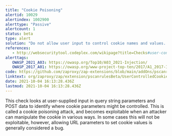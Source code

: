 ```yaml
---
title: "Cookie Poisoning"
alertid: 10029
alertindex: 1002900
alerttype: "Passive"
alertcount: 1
status: beta
type: alert
solution: "Do not allow user input to control cookie names and values. If some query string parameters must be set in cookie values, be sure to filter out semicolon's that can serve as name/value pair delimiters."
references:
   - http://websecuritytool.codeplex.com/wikipage?title=Checks#user-controlled-cookie
alerttags: 
   OWASP_2021_A03: https://owasp.org/Top10/A03_2021-Injection/
   OWASP_2017_A01: https://owasp.org/www-project-top-ten/2017/A1_2017-Injection.html
code: https://github.com/zaproxy/zap-extensions/blob/main/addOns/pscanrulesBeta/src/main/java/org/zaproxy/zap/extension/pscanrulesBeta/UserControlledCookieScanRule.java
linktext: org/zaproxy/zap/extension/pscanrulesBeta/UserControlledCookieScanRule.java
date: 2021-10-04 16:13:28.436Z
lastmod: 2021-10-04 16:13:28.436Z
---
```

This check looks at user-supplied input in query string parameters and POST data to identify where cookie parameters might be controlled. This is called a cookie poisoning attack, and becomes exploitable when an attacker can manipulate the cookie in various ways. In some cases this will not be exploitable, however, allowing URL parameters to set cookie values is generally considered a bug.
